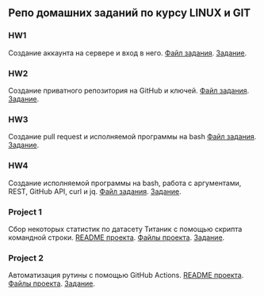## Репо домашних заданий по курсу LINUX и GIT

### HW1
Создание аккаунта на сервере и вход в него.
[Файл задания](https://github.com/ul611/linux-git1/blob/main/PASSED).
[Задание](https://github.com/ul611/linux-git1/blob/main/HW1-4/HW1_task.pdf).

### HW2
Создание приватного репозитория на GitHub и ключей.
[Файл задания](https://github.com/ul611/linux-git1/blob/main/HW1-4/greetings.py).
[Задание](https://github.com/ul611/linux-git1/blob/main/HW1-4/HW2_task.pdf).

### HW3
Создание pull request и исполняемой программы на bash
[Файл задания](https://github.com/ul611/linux-git2/blob/main/ul611.sh).
[Задание](https://github.com/ul611/linux-git1/blob/main/HW1-4/HW3_task.pdf).

### HW4
Создание исполняемой программы на bash, работа с аргументами, REST, GitHub API, curl и jq.
[Файл задания](https://github.com/ul611/linux-git1/blob/main/HW1-4/pulls.sh).
[Задание](https://github.com/ul611/linux-git1/blob/main/HW1-4/HW4_task.pdf).

### Project 1
Сбор некоторых статистик по датасету Титаник с помощью скрипта командной строки.
[README проекта](https://github.com/ul611/linux-git1/blob/main/project1/linux-git1_project1_readme).
[Файлы проекта](https://github.com/ul611/linux-git1/tree/main/project1).
[Задание](https://github.com/ul611/linux-git1/blob/main/project1/HW_project1_task.pdf).

### Project 2

Автоматизация рутины с помощью GitHub Actions.
[README проекта](https://github.com/ul611/linux-git1/blob/main/project2/README.md).
[Файлы проекта](https://github.com/ul611/linux-git1/tree/main/project2).
[Задание](https://github.com/ul611/linux-git1/blob/main/project2/HW_project2_task.pdf.pdf).
